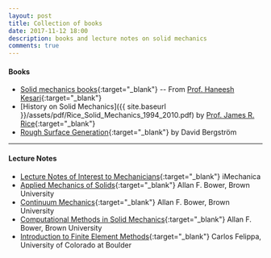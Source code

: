 ```yaml
---
layout: post
title: Collection of books 
date: 2017-11-12 18:00
description: books and lecture notes on solid mechanics
comments: true
---
```


#### Books
- [Solid mechanics books](https://appliedmechanicslab.github.io/appliedmechanicslab/Books.html){:target="_blank"} -- From [Prof. Haneesh Kesari](https://appliedmechanicslab.github.io){:target="_blank"}
- [History on Solid Mechanics]({{ site.baseurl }}/assets/pdf/Rice_Solid_Mechanics_1994_2010.pdf) by [Prof. James R. Rice](http://esag.harvard.edu/rice/){:target="_blank"}
- [Rough Surface Generation](http://www.mysimlabs.com/surface_generation.html){:target="_blank"} by David Bergström

---

#### Lecture Notes
- [Lecture Notes of Interest to Mechanicians](http://imechanica.org/node/1551){:target="_blank"} iMechanica
- [Applied Mechanics of Solids](http://solidmechanics.org/){:target="_blank"} Allan F. Bower, Brown University
- [Continuum Mechanics](http://www.brown.edu/Departments/Engineering/Courses/En221/){:target="_blank"} Allan F. Bower, Brown University
- [Computational Methods in Solid Mechanics](http://www.brown.edu/Departments/Engineering/Courses/En2340/){:target="_blank"} Allan F. Bower, Brown University
- [Introduction to Finite Element Methods](https://www.colorado.edu/engineering/CAS/courses.d/IFEM.d/){:target="_blank"} Carlos Felippa, University of Colorado at Boulder 

